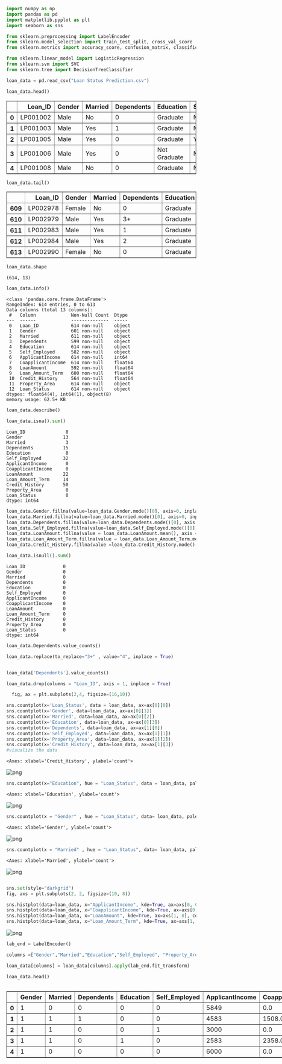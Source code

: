 ```python
import numpy as np
import pandas as pd
import matplotlib.pyplot as plt
import seaborn as sns

from sklearn.preprocessing import LabelEncoder
from sklearn.model_selection import train_test_split, cross_val_score
from sklearn.metrics import accuracy_score, confusion_matrix, classification_report

from sklearn.linear_model import LogisticRegression
from sklearn.svm import SVC
from sklearn.tree import DecisionTreeClassifier
```


```python
loan_data = pd.read_csv("Loan Status Prediction.csv")
```


```python
loan_data.head()
```




<div>
<style scoped>
    .dataframe tbody tr th:only-of-type {
        vertical-align: middle;
    }

    .dataframe tbody tr th {
        vertical-align: top;
    }

    .dataframe thead th {
        text-align: right;
    }
</style>
<table border="1" class="dataframe">
  <thead>
    <tr style="text-align: right;">
      <th></th>
      <th>Loan_ID</th>
      <th>Gender</th>
      <th>Married</th>
      <th>Dependents</th>
      <th>Education</th>
      <th>Self_Employed</th>
      <th>ApplicantIncome</th>
      <th>CoapplicantIncome</th>
      <th>LoanAmount</th>
      <th>Loan_Amount_Term</th>
      <th>Credit_History</th>
      <th>Property_Area</th>
      <th>Loan_Status</th>
    </tr>
  </thead>
  <tbody>
    <tr>
      <th>0</th>
      <td>LP001002</td>
      <td>Male</td>
      <td>No</td>
      <td>0</td>
      <td>Graduate</td>
      <td>No</td>
      <td>5849</td>
      <td>0.0</td>
      <td>NaN</td>
      <td>360.0</td>
      <td>1.0</td>
      <td>Urban</td>
      <td>Y</td>
    </tr>
    <tr>
      <th>1</th>
      <td>LP001003</td>
      <td>Male</td>
      <td>Yes</td>
      <td>1</td>
      <td>Graduate</td>
      <td>No</td>
      <td>4583</td>
      <td>1508.0</td>
      <td>128.0</td>
      <td>360.0</td>
      <td>1.0</td>
      <td>Rural</td>
      <td>N</td>
    </tr>
    <tr>
      <th>2</th>
      <td>LP001005</td>
      <td>Male</td>
      <td>Yes</td>
      <td>0</td>
      <td>Graduate</td>
      <td>Yes</td>
      <td>3000</td>
      <td>0.0</td>
      <td>66.0</td>
      <td>360.0</td>
      <td>1.0</td>
      <td>Urban</td>
      <td>Y</td>
    </tr>
    <tr>
      <th>3</th>
      <td>LP001006</td>
      <td>Male</td>
      <td>Yes</td>
      <td>0</td>
      <td>Not Graduate</td>
      <td>No</td>
      <td>2583</td>
      <td>2358.0</td>
      <td>120.0</td>
      <td>360.0</td>
      <td>1.0</td>
      <td>Urban</td>
      <td>Y</td>
    </tr>
    <tr>
      <th>4</th>
      <td>LP001008</td>
      <td>Male</td>
      <td>No</td>
      <td>0</td>
      <td>Graduate</td>
      <td>No</td>
      <td>6000</td>
      <td>0.0</td>
      <td>141.0</td>
      <td>360.0</td>
      <td>1.0</td>
      <td>Urban</td>
      <td>Y</td>
    </tr>
  </tbody>
</table>
</div>




```python
loan_data.tail()
```




<div>
<style scoped>
    .dataframe tbody tr th:only-of-type {
        vertical-align: middle;
    }

    .dataframe tbody tr th {
        vertical-align: top;
    }

    .dataframe thead th {
        text-align: right;
    }
</style>
<table border="1" class="dataframe">
  <thead>
    <tr style="text-align: right;">
      <th></th>
      <th>Loan_ID</th>
      <th>Gender</th>
      <th>Married</th>
      <th>Dependents</th>
      <th>Education</th>
      <th>Self_Employed</th>
      <th>ApplicantIncome</th>
      <th>CoapplicantIncome</th>
      <th>LoanAmount</th>
      <th>Loan_Amount_Term</th>
      <th>Credit_History</th>
      <th>Property_Area</th>
      <th>Loan_Status</th>
    </tr>
  </thead>
  <tbody>
    <tr>
      <th>609</th>
      <td>LP002978</td>
      <td>Female</td>
      <td>No</td>
      <td>0</td>
      <td>Graduate</td>
      <td>No</td>
      <td>2900</td>
      <td>0.0</td>
      <td>71.0</td>
      <td>360.0</td>
      <td>1.0</td>
      <td>Rural</td>
      <td>Y</td>
    </tr>
    <tr>
      <th>610</th>
      <td>LP002979</td>
      <td>Male</td>
      <td>Yes</td>
      <td>3+</td>
      <td>Graduate</td>
      <td>No</td>
      <td>4106</td>
      <td>0.0</td>
      <td>40.0</td>
      <td>180.0</td>
      <td>1.0</td>
      <td>Rural</td>
      <td>Y</td>
    </tr>
    <tr>
      <th>611</th>
      <td>LP002983</td>
      <td>Male</td>
      <td>Yes</td>
      <td>1</td>
      <td>Graduate</td>
      <td>No</td>
      <td>8072</td>
      <td>240.0</td>
      <td>253.0</td>
      <td>360.0</td>
      <td>1.0</td>
      <td>Urban</td>
      <td>Y</td>
    </tr>
    <tr>
      <th>612</th>
      <td>LP002984</td>
      <td>Male</td>
      <td>Yes</td>
      <td>2</td>
      <td>Graduate</td>
      <td>No</td>
      <td>7583</td>
      <td>0.0</td>
      <td>187.0</td>
      <td>360.0</td>
      <td>1.0</td>
      <td>Urban</td>
      <td>Y</td>
    </tr>
    <tr>
      <th>613</th>
      <td>LP002990</td>
      <td>Female</td>
      <td>No</td>
      <td>0</td>
      <td>Graduate</td>
      <td>Yes</td>
      <td>4583</td>
      <td>0.0</td>
      <td>133.0</td>
      <td>360.0</td>
      <td>0.0</td>
      <td>Semiurban</td>
      <td>N</td>
    </tr>
  </tbody>
</table>
</div>




```python
loan_data.shape
```




    (614, 13)




```python
loan_data.info()
```

    <class 'pandas.core.frame.DataFrame'>
    RangeIndex: 614 entries, 0 to 613
    Data columns (total 13 columns):
     #   Column             Non-Null Count  Dtype  
    ---  ------             --------------  -----  
     0   Loan_ID            614 non-null    object 
     1   Gender             601 non-null    object 
     2   Married            611 non-null    object 
     3   Dependents         599 non-null    object 
     4   Education          614 non-null    object 
     5   Self_Employed      582 non-null    object 
     6   ApplicantIncome    614 non-null    int64  
     7   CoapplicantIncome  614 non-null    float64
     8   LoanAmount         592 non-null    float64
     9   Loan_Amount_Term   600 non-null    float64
     10  Credit_History     564 non-null    float64
     11  Property_Area      614 non-null    object 
     12  Loan_Status        614 non-null    object 
    dtypes: float64(4), int64(1), object(8)
    memory usage: 62.5+ KB



```python
loan_data.describe()
```


```python
loan_data.isna().sum()
```




    Loan_ID               0
    Gender               13
    Married               3
    Dependents           15
    Education             0
    Self_Employed        32
    ApplicantIncome       0
    CoapplicantIncome     0
    LoanAmount           22
    Loan_Amount_Term     14
    Credit_History       50
    Property_Area         0
    Loan_Status           0
    dtype: int64




```python
loan_data.Gender.fillna(value=loan_data.Gender.mode()[0], axis=0, inplace =True )
loan_data.Married.fillna(value=loan_data.Married.mode()[0], axis=0, inplace =True )
loan_data.Dependents.fillna(value=loan_data.Dependents.mode()[0], axis = 0 , inplace = True)
loan_data.Self_Employed.fillna(value=loan_data.Self_Employed.mode()[0], axis = 0 ,inplace =True)
loan_data.LoanAmount.fillna(value = loan_data.LoanAmount.mean(), axis =0 , inplace = True)
loan_data.Loan_Amount_Term.fillna(value = loan_data.Loan_Amount_Term.median(), axis =0 , inplace = True)
loan_data.Credit_History.fillna(value =loan_data.Credit_History.mode()[0], axis =0, inplace=True)
```


```python
loan_data.isnull().sum()
```




    Loan_ID              0
    Gender               0
    Married              0
    Dependents           0
    Education            0
    Self_Employed        0
    ApplicantIncome      0
    CoapplicantIncome    0
    LoanAmount           0
    Loan_Amount_Term     0
    Credit_History       0
    Property_Area        0
    Loan_Status          0
    dtype: int64




```python
loan_data.Dependents.value_counts()
```


```python
loan_data.replace(to_replace="3+" , value="4", inplace = True)
```


```python

loan_data['Dependents'].value_counts()
```


```python
loan_data.drop(columns = "Loan_ID", axis = 1, inplace = True)
```


```python
  fig, ax = plt.subplots(2,4, figsize=(16,10))

sns.countplot(x='Loan_Status', data = loan_data, ax=ax[0][0])
sns.countplot(x='Gender', data=loan_data, ax=ax[0][1])
sns.countplot(x='Married', data=loan_data, ax=ax[0][2])
sns.countplot(x='Education', data=loan_data, ax=ax[0][3])
sns.countplot(x='Dependents', data=loan_data, ax=ax[1][0])
sns.countplot(x='Self_Employed', data=loan_data, ax=ax[1][1])
sns.countplot(x='Property_Area', data=loan_data, ax=ax[1][2])
sns.countplot(x='Credit_History', data=loan_data, ax=ax[1][3])
#visualize the data
```




    <Axes: xlabel='Credit_History', ylabel='count'>




    
![png](output_14_1.png)
    



```python
sns.countplot(x="Education", hue = "Loan_Status", data = loan_data, palette="RdBu")
```




    <Axes: xlabel='Education', ylabel='count'>




    
![png](output_15_1.png)
    



```python
sns.countplot(x = "Gender" , hue = "Loan_Status", data= loan_data, palette= "rocket")
```




    <Axes: xlabel='Gender', ylabel='count'>




    
![png](output_16_1.png)
    



```python
sns.countplot(x = "Married" , hue = "Loan_Status", data= loan_data, palette= "CMRmap_r")
```




    <Axes: xlabel='Married', ylabel='count'>




    
![png](output_17_1.png)
    



```python

sns.set(style="darkgrid")
fig, axs = plt.subplots(2, 2, figsize=(10, 8))

sns.histplot(data=loan_data, x="ApplicantIncome", kde=True, ax=axs[0, 0], color='green')
sns.histplot(data=loan_data, x="CoapplicantIncome", kde=True, ax=axs[0, 1], color='skyblue')
sns.histplot(data=loan_data, x="LoanAmount", kde=True, ax=axs[1, 0], color='orange');
sns.histplot(data=loan_data, x="Loan_Amount_Term", kde=True, ax=axs[1, 1], color='purple');
```


    
![png](output_18_0.png)
    



```python
lab_end = LabelEncoder()
```


```python
columns =["Gender","Married","Education","Self_Employed", "Property_Area","Loan_Status"]

loan_data[columns] = loan_data[columns].apply(lab_end.fit_transform)
```


```python
loan_data.head()
```





  <div id="df-0a624048-0793-4a07-9e2f-83547ecba6f9" class="colab-df-container">
    <div>
<style scoped>
    .dataframe tbody tr th:only-of-type {
        vertical-align: middle;
    }

    .dataframe tbody tr th {
        vertical-align: top;
    }

    .dataframe thead th {
        text-align: right;
    }
</style>
<table border="1" class="dataframe">
  <thead>
    <tr style="text-align: right;">
      <th></th>
      <th>Gender</th>
      <th>Married</th>
      <th>Dependents</th>
      <th>Education</th>
      <th>Self_Employed</th>
      <th>ApplicantIncome</th>
      <th>CoapplicantIncome</th>
      <th>LoanAmount</th>
      <th>Loan_Amount_Term</th>
      <th>Credit_History</th>
      <th>Property_Area</th>
      <th>Loan_Status</th>
    </tr>
  </thead>
  <tbody>
    <tr>
      <th>0</th>
      <td>1</td>
      <td>0</td>
      <td>0</td>
      <td>0</td>
      <td>0</td>
      <td>5849</td>
      <td>0.0</td>
      <td>146.412162</td>
      <td>360.0</td>
      <td>1.0</td>
      <td>2</td>
      <td>1</td>
    </tr>
    <tr>
      <th>1</th>
      <td>1</td>
      <td>1</td>
      <td>1</td>
      <td>0</td>
      <td>0</td>
      <td>4583</td>
      <td>1508.0</td>
      <td>128.000000</td>
      <td>360.0</td>
      <td>1.0</td>
      <td>0</td>
      <td>0</td>
    </tr>
    <tr>
      <th>2</th>
      <td>1</td>
      <td>1</td>
      <td>0</td>
      <td>0</td>
      <td>1</td>
      <td>3000</td>
      <td>0.0</td>
      <td>66.000000</td>
      <td>360.0</td>
      <td>1.0</td>
      <td>2</td>
      <td>1</td>
    </tr>
    <tr>
      <th>3</th>
      <td>1</td>
      <td>1</td>
      <td>0</td>
      <td>1</td>
      <td>0</td>
      <td>2583</td>
      <td>2358.0</td>
      <td>120.000000</td>
      <td>360.0</td>
      <td>1.0</td>
      <td>2</td>
      <td>1</td>
    </tr>
    <tr>
      <th>4</th>
      <td>1</td>
      <td>0</td>
      <td>0</td>
      <td>0</td>
      <td>0</td>
      <td>6000</td>
      <td>0.0</td>
      <td>141.000000</td>
      <td>360.0</td>
      <td>1.0</td>
      <td>2</td>
      <td>1</td>
    </tr>
  </tbody>
</table>
</div>
    <div class="colab-df-buttons">

  <div class="colab-df-container">
    <button class="colab-df-convert" onclick="convertToInteractive('df-0a624048-0793-4a07-9e2f-83547ecba6f9')"
            title="Convert this dataframe to an interactive table."
            style="display:none;">

  <svg xmlns="http://www.w3.org/2000/svg" height="24px" viewBox="0 -960 960 960">
    <path d="M120-120v-720h720v720H120Zm60-500h600v-160H180v160Zm220 220h160v-160H400v160Zm0 220h160v-160H400v160ZM180-400h160v-160H180v160Zm440 0h160v-160H620v160ZM180-180h160v-160H180v160Zm440 0h160v-160H620v160Z"/>
  </svg>
    </button>

  <style>
    .colab-df-container {
      display:flex;
      gap: 12px;
    }

    .colab-df-convert {
      background-color: #E8F0FE;
      border: none;
      border-radius: 50%;
      cursor: pointer;
      display: none;
      fill: #1967D2;
      height: 32px;
      padding: 0 0 0 0;
      width: 32px;
    }

    .colab-df-convert:hover {
      background-color: #E2EBFA;
      box-shadow: 0px 1px 2px rgba(60, 64, 67, 0.3), 0px 1px 3px 1px rgba(60, 64, 67, 0.15);
      fill: #174EA6;
    }

    .colab-df-buttons div {
      margin-bottom: 4px;
    }

    [theme=dark] .colab-df-convert {
      background-color: #3B4455;
      fill: #D2E3FC;
    }

    [theme=dark] .colab-df-convert:hover {
      background-color: #434B5C;
      box-shadow: 0px 1px 3px 1px rgba(0, 0, 0, 0.15);
      filter: drop-shadow(0px 1px 2px rgba(0, 0, 0, 0.3));
      fill: #FFFFFF;
    }
  </style>

    <script>
      const buttonEl =
        document.querySelector('#df-0a624048-0793-4a07-9e2f-83547ecba6f9 button.colab-df-convert');
      buttonEl.style.display =
        google.colab.kernel.accessAllowed ? 'block' : 'none';

      async function convertToInteractive(key) {
        const element = document.querySelector('#df-0a624048-0793-4a07-9e2f-83547ecba6f9');
        const dataTable =
          await google.colab.kernel.invokeFunction('convertToInteractive',
                                                    [key], {});
        if (!dataTable) return;

        const docLinkHtml = 'Like what you see? Visit the ' +
          '<a target="_blank" href=https://colab.research.google.com/notebooks/data_table.ipynb>data table notebook</a>'
          + ' to learn more about interactive tables.';
        element.innerHTML = '';
        dataTable['output_type'] = 'display_data';
        await google.colab.output.renderOutput(dataTable, element);
        const docLink = document.createElement('div');
        docLink.innerHTML = docLinkHtml;
        element.appendChild(docLink);
      }
    </script>
  </div>


<div id="df-dfb7fbce-5be7-47f1-82bb-cc7f9b93c339">
  <button class="colab-df-quickchart" onclick="quickchart('df-dfb7fbce-5be7-47f1-82bb-cc7f9b93c339')"
            title="Suggest charts"
            style="display:none;">

<svg xmlns="http://www.w3.org/2000/svg" height="24px"viewBox="0 0 24 24"
     width="24px">
    <g>
        <path d="M19 3H5c-1.1 0-2 .9-2 2v14c0 1.1.9 2 2 2h14c1.1 0 2-.9 2-2V5c0-1.1-.9-2-2-2zM9 17H7v-7h2v7zm4 0h-2V7h2v10zm4 0h-2v-4h2v4z"/>
    </g>
</svg>
  </button>

<style>
  .colab-df-quickchart {
      --bg-color: #E8F0FE;
      --fill-color: #1967D2;
      --hover-bg-color: #E2EBFA;
      --hover-fill-color: #174EA6;
      --disabled-fill-color: #AAA;
      --disabled-bg-color: #DDD;
  }

  [theme=dark] .colab-df-quickchart {
      --bg-color: #3B4455;
      --fill-color: #D2E3FC;
      --hover-bg-color: #434B5C;
      --hover-fill-color: #FFFFFF;
      --disabled-bg-color: #3B4455;
      --disabled-fill-color: #666;
  }

  .colab-df-quickchart {
    background-color: var(--bg-color);
    border: none;
    border-radius: 50%;
    cursor: pointer;
    display: none;
    fill: var(--fill-color);
    height: 32px;
    padding: 0;
    width: 32px;
  }

  .colab-df-quickchart:hover {
    background-color: var(--hover-bg-color);
    box-shadow: 0 1px 2px rgba(60, 64, 67, 0.3), 0 1px 3px 1px rgba(60, 64, 67, 0.15);
    fill: var(--button-hover-fill-color);
  }

  .colab-df-quickchart-complete:disabled,
  .colab-df-quickchart-complete:disabled:hover {
    background-color: var(--disabled-bg-color);
    fill: var(--disabled-fill-color);
    box-shadow: none;
  }

  .colab-df-spinner {
    border: 2px solid var(--fill-color);
    border-color: transparent;
    border-bottom-color: var(--fill-color);
    animation:
      spin 1s steps(1) infinite;
  }

  @keyframes spin {
    0% {
      border-color: transparent;
      border-bottom-color: var(--fill-color);
      border-left-color: var(--fill-color);
    }
    20% {
      border-color: transparent;
      border-left-color: var(--fill-color);
      border-top-color: var(--fill-color);
    }
    30% {
      border-color: transparent;
      border-left-color: var(--fill-color);
      border-top-color: var(--fill-color);
      border-right-color: var(--fill-color);
    }
    40% {
      border-color: transparent;
      border-right-color: var(--fill-color);
      border-top-color: var(--fill-color);
    }
    60% {
      border-color: transparent;
      border-right-color: var(--fill-color);
    }
    80% {
      border-color: transparent;
      border-right-color: var(--fill-color);
      border-bottom-color: var(--fill-color);
    }
    90% {
      border-color: transparent;
      border-bottom-color: var(--fill-color);
    }
  }
</style>

  <script>
    async function quickchart(key) {
      const quickchartButtonEl =
        document.querySelector('#' + key + ' button');
      quickchartButtonEl.disabled = true;  // To prevent multiple clicks.
      quickchartButtonEl.classList.add('colab-df-spinner');
      try {
        const charts = await google.colab.kernel.invokeFunction(
            'suggestCharts', [key], {});
      } catch (error) {
        console.error('Error during call to suggestCharts:', error);
      }
      quickchartButtonEl.classList.remove('colab-df-spinner');
      quickchartButtonEl.classList.add('colab-df-quickchart-complete');
    }
    (() => {
      let quickchartButtonEl =
        document.querySelector('#df-dfb7fbce-5be7-47f1-82bb-cc7f9b93c339 button');
      quickchartButtonEl.style.display =
        google.colab.kernel.accessAllowed ? 'block' : 'none';
    })();
  </script>
</div>

    </div>
  </div>





```python
# seprating the data in x and y
x = loan_data.drop(columns = "Loan_Status", axis = 1)
y = loan_data["Loan_Status"]
```


```python
#Train the dataset
x_train, x_test, y_train, y_test = train_test_split(x,y, test_size=0.1, random_state=2 , stratify=y)
```


```python
print(x.shape,x_train.shape,x_test.shape)
```

    (614, 11) (552, 11) (62, 11)



```python
log_model = LogisticRegression(max_iter=150, solver="liblinear") #'liblinear' library, 'newton-cg', 'sag', 'saga' and 'lbfgs'
log_model.fit(x_train,y_train)

log_prediction = log_model.predict(x_test)

print(classification_report(log_prediction, y_test))
print( confusion_matrix(log_prediction,y_test))

log_acc = accuracy_score(log_prediction,y_test)
print("Logistic Regression accuracy_score: {:.2f}% ". format(log_acc*100))

plt.figure(figsize=(8, 6))
sns.heatmap(confusion_matrix(log_prediction, y_test), annot=True, cmap='Blues', fmt='g')
plt.xlabel('Predicted')
plt.ylabel('Actual')
plt.title('Confusion Matrix - Logistic Regression Model')
plt.show()
```

                  precision    recall  f1-score   support
    
               0       0.47      0.75      0.58        12
               1       0.93      0.80      0.86        50
    
        accuracy                           0.79        62
       macro avg       0.70      0.78      0.72        62
    weighted avg       0.84      0.79      0.81        62
    
    [[ 9  3]
     [10 40]]
    Logistic Regression accuracy_score: 79.03% 



    
![png](output_25_1.png)
    



```python
svm_model = SVC(kernel="rbf",gamma ='auto', C = 6) #'linear', 'poly', 'rbf', 'sigmoid', 'precomputed' # auto,scale
svm_model.fit(x_train, y_train)

svm_prediction = svm_model.predict(x_test)

print(classification_report(svm_prediction,y_test))
print(confusion_matrix(svm_prediction,y_test))

svm_acc = accuracy_score(svm_prediction,y_test)
print("SVM accuracy_score : {:.2f}%".format(svm_acc*100))

plt.figure(figsize=(8, 6))
sns.heatmap(confusion_matrix(svm_prediction, y_test), annot=True, cmap='Blues', fmt='g')
plt.xlabel('Predicted')
plt.ylabel('Actual')
plt.title('Confusion Matrix - SVM Model')
plt.show()
```

    /usr/local/lib/python3.10/dist-packages/sklearn/metrics/_classification.py:1344: UndefinedMetricWarning: Recall and F-score are ill-defined and being set to 0.0 in labels with no true samples. Use `zero_division` parameter to control this behavior.
      _warn_prf(average, modifier, msg_start, len(result))
    /usr/local/lib/python3.10/dist-packages/sklearn/metrics/_classification.py:1344: UndefinedMetricWarning: Recall and F-score are ill-defined and being set to 0.0 in labels with no true samples. Use `zero_division` parameter to control this behavior.
      _warn_prf(average, modifier, msg_start, len(result))
    /usr/local/lib/python3.10/dist-packages/sklearn/metrics/_classification.py:1344: UndefinedMetricWarning: Recall and F-score are ill-defined and being set to 0.0 in labels with no true samples. Use `zero_division` parameter to control this behavior.
      _warn_prf(average, modifier, msg_start, len(result))


                  precision    recall  f1-score   support
    
               0       0.00      0.00      0.00         0
               1       1.00      0.69      0.82        62
    
        accuracy                           0.69        62
       macro avg       0.50      0.35      0.41        62
    weighted avg       1.00      0.69      0.82        62
    
    [[ 0  0]
     [19 43]]
    SVM accuracy_score : 69.35%



    
![png](output_26_2.png)
    



```python
dt_model = DecisionTreeClassifier(criterion='gini',splitter = "random")
dt_model.fit(x_train,y_train)

dt_prediction = dt_model.predict(x_test)

print(classification_report(dt_prediction, y_test))
print( confusion_matrix(dt_prediction,y_test))

dt_acc = accuracy_score(dt_prediction,y_test)
print("Decision_tree accuracy_score: {:.2f}% ". format(dt_acc*100))

plt.figure(figsize=(8, 6))
sns.heatmap(confusion_matrix(dt_prediction, y_test), annot=True, cmap='Blues', fmt='g')
plt.xlabel('Predicted')
plt.ylabel('Actual')
plt.title('Confusion Matrix - Decision Tree Model')
plt.show()
```

                  precision    recall  f1-score   support
    
               0       0.58      0.55      0.56        20
               1       0.79      0.81      0.80        42
    
        accuracy                           0.73        62
       macro avg       0.68      0.68      0.68        62
    weighted avg       0.72      0.73      0.72        62
    
    [[11  9]
     [ 8 34]]
    Decision_tree accuracy_score: 72.58% 



    
![png](output_27_1.png)
    



```python
# using GridSearchCV to find the best parameters.
from sklearn.model_selection import GridSearchCV

log_reg_params = {"penalty":['l1','l2'], 'C':[0.001, 0.01, 0.1,1,10,100],'solver':['liblinear']}
grid_log_reg = GridSearchCV(LogisticRegression(),log_reg_params)
grid_log_reg.fit(x_train, y_train)

# Best parameters
log_reg = grid_log_reg.best_params_

print(log_reg)

# SVC
svc_params = {'C':[0.5,1], 'kernel':['rbf','sigmoid']}
grid_svc = GridSearchCV(SVC(), svc_params)
grid_svc.fit(x_train, y_train)
svc = grid_svc.best_params_
print(svc)

# Decision Tree
tree_params = {'criterion':['gini','entropy'],"max_depth":[2,4,6],"min_samples_leaf":[5,7,9,]}
grid_tree = GridSearchCV(DecisionTreeClassifier(), tree_params)
grid_tree.fit(x_train, y_train)
dcTree = grid_tree.best_params_
print(dcTree)

```

    {'C': 0.1, 'penalty': 'l1', 'solver': 'liblinear'}
    {'C': 0.5, 'kernel': 'rbf'}
    {'criterion': 'entropy', 'max_depth': 2, 'min_samples_leaf': 5}



```python
# Initialize models
log_model = LogisticRegression(max_iter=150, solver="liblinear")
svm_model = SVC(kernel="rbf", gamma="auto", C=6)
dt_model = DecisionTreeClassifier(criterion="gini", splitter="random")

# Perform cross-validation
log_cv_scores = cross_val_score(log_model, x_train, y_train, cv=5)
svm_cv_scores = cross_val_score(svm_model, x_train, y_train, cv=5)
dt_cv_scores = cross_val_score(dt_model, x_train, y_train, cv=5)

# Print cross-validation scores
print("Cross-validation scores for Logistic Regression:", log_cv_scores)
print("Mean cross-validation score for Logistic Regression:", np.mean(log_cv_scores))
print()
print("Cross-validation scores for SVM:", svm_cv_scores)
print("Mean cross-validation score for SVM:", np.mean(svm_cv_scores))
print()
print("Cross-validation scores for Decision Tree:", dt_cv_scores)
print("Mean cross-validation score for Decision Tree:", np.mean(dt_cv_scores))

models = ['Logistic Regression', 'SVM', 'Decision Tree']
cv_scores = [log_cv_scores.mean(), svm_cv_scores.mean(), dt_cv_scores.mean()]

plt.figure(figsize=(9, 5))
plt.bar(models, cv_scores, color=['skyblue', 'orange', 'green'])
plt.xlabel('Models')
plt.ylabel('Cross-validation Accuracy')
plt.title('Cross-validation Accuracy of Models')
plt.ylim(0, 1)
plt.show()
```

    Cross-validation scores for Logistic Regression: [0.81981982 0.79279279 0.83636364 0.79090909 0.80909091]
    Mean cross-validation score for Logistic Regression: 0.8097952497952499
    
    Cross-validation scores for SVM: [0.68468468 0.68468468 0.69090909 0.69090909 0.68181818]
    Mean cross-validation score for SVM: 0.6866011466011466
    
    Cross-validation scores for Decision Tree: [0.69369369 0.67567568 0.65454545 0.66363636 0.70909091]
    Mean cross-validation score for Decision Tree: 0.6793284193284193



    
![png](output_29_1.png)
    



```python
compare_model = pd.DataFrame({'Model': ['Logistic Regression',"Support Vector Machine", "Decision Tree"],
                  'Accuracy_Score': [log_acc*100,svm_acc*100,dt_acc*100]})


compare_model.sort_values(by='Accuracy_Score', ascending=False)
```





  <div id="df-cca465f9-988e-4406-a4d4-bae9d5d77236" class="colab-df-container">
    <div>
<style scoped>
    .dataframe tbody tr th:only-of-type {
        vertical-align: middle;
    }

    .dataframe tbody tr th {
        vertical-align: top;
    }

    .dataframe thead th {
        text-align: right;
    }
</style>
<table border="1" class="dataframe">
  <thead>
    <tr style="text-align: right;">
      <th></th>
      <th>Model</th>
      <th>Accuracy_Score</th>
    </tr>
  </thead>
  <tbody>
    <tr>
      <th>0</th>
      <td>Logistic Regression</td>
      <td>79.032258</td>
    </tr>
    <tr>
      <th>2</th>
      <td>Decision Tree</td>
      <td>72.580645</td>
    </tr>
    <tr>
      <th>1</th>
      <td>Support Vector Machine</td>
      <td>69.354839</td>
    </tr>
  </tbody>
</table>
</div>
    <div class="colab-df-buttons">

  <div class="colab-df-container">
    <button class="colab-df-convert" onclick="convertToInteractive('df-cca465f9-988e-4406-a4d4-bae9d5d77236')"
            title="Convert this dataframe to an interactive table."
            style="display:none;">

  <svg xmlns="http://www.w3.org/2000/svg" height="24px" viewBox="0 -960 960 960">
    <path d="M120-120v-720h720v720H120Zm60-500h600v-160H180v160Zm220 220h160v-160H400v160Zm0 220h160v-160H400v160ZM180-400h160v-160H180v160Zm440 0h160v-160H620v160ZM180-180h160v-160H180v160Zm440 0h160v-160H620v160Z"/>
  </svg>
    </button>

  <style>
    .colab-df-container {
      display:flex;
      gap: 12px;
    }

    .colab-df-convert {
      background-color: #E8F0FE;
      border: none;
      border-radius: 50%;
      cursor: pointer;
      display: none;
      fill: #1967D2;
      height: 32px;
      padding: 0 0 0 0;
      width: 32px;
    }

    .colab-df-convert:hover {
      background-color: #E2EBFA;
      box-shadow: 0px 1px 2px rgba(60, 64, 67, 0.3), 0px 1px 3px 1px rgba(60, 64, 67, 0.15);
      fill: #174EA6;
    }

    .colab-df-buttons div {
      margin-bottom: 4px;
    }

    [theme=dark] .colab-df-convert {
      background-color: #3B4455;
      fill: #D2E3FC;
    }

    [theme=dark] .colab-df-convert:hover {
      background-color: #434B5C;
      box-shadow: 0px 1px 3px 1px rgba(0, 0, 0, 0.15);
      filter: drop-shadow(0px 1px 2px rgba(0, 0, 0, 0.3));
      fill: #FFFFFF;
    }
  </style>

    <script>
      const buttonEl =
        document.querySelector('#df-cca465f9-988e-4406-a4d4-bae9d5d77236 button.colab-df-convert');
      buttonEl.style.display =
        google.colab.kernel.accessAllowed ? 'block' : 'none';

      async function convertToInteractive(key) {
        const element = document.querySelector('#df-cca465f9-988e-4406-a4d4-bae9d5d77236');
        const dataTable =
          await google.colab.kernel.invokeFunction('convertToInteractive',
                                                    [key], {});
        if (!dataTable) return;

        const docLinkHtml = 'Like what you see? Visit the ' +
          '<a target="_blank" href=https://colab.research.google.com/notebooks/data_table.ipynb>data table notebook</a>'
          + ' to learn more about interactive tables.';
        element.innerHTML = '';
        dataTable['output_type'] = 'display_data';
        await google.colab.output.renderOutput(dataTable, element);
        const docLink = document.createElement('div');
        docLink.innerHTML = docLinkHtml;
        element.appendChild(docLink);
      }
    </script>
  </div>


<div id="df-46323511-e761-4f9a-860b-9547377a4487">
  <button class="colab-df-quickchart" onclick="quickchart('df-46323511-e761-4f9a-860b-9547377a4487')"
            title="Suggest charts"
            style="display:none;">

<svg xmlns="http://www.w3.org/2000/svg" height="24px"viewBox="0 0 24 24"
     width="24px">
    <g>
        <path d="M19 3H5c-1.1 0-2 .9-2 2v14c0 1.1.9 2 2 2h14c1.1 0 2-.9 2-2V5c0-1.1-.9-2-2-2zM9 17H7v-7h2v7zm4 0h-2V7h2v10zm4 0h-2v-4h2v4z"/>
    </g>
</svg>
  </button>

<style>
  .colab-df-quickchart {
      --bg-color: #E8F0FE;
      --fill-color: #1967D2;
      --hover-bg-color: #E2EBFA;
      --hover-fill-color: #174EA6;
      --disabled-fill-color: #AAA;
      --disabled-bg-color: #DDD;
  }

  [theme=dark] .colab-df-quickchart {
      --bg-color: #3B4455;
      --fill-color: #D2E3FC;
      --hover-bg-color: #434B5C;
      --hover-fill-color: #FFFFFF;
      --disabled-bg-color: #3B4455;
      --disabled-fill-color: #666;
  }

  .colab-df-quickchart {
    background-color: var(--bg-color);
    border: none;
    border-radius: 50%;
    cursor: pointer;
    display: none;
    fill: var(--fill-color);
    height: 32px;
    padding: 0;
    width: 32px;
  }

  .colab-df-quickchart:hover {
    background-color: var(--hover-bg-color);
    box-shadow: 0 1px 2px rgba(60, 64, 67, 0.3), 0 1px 3px 1px rgba(60, 64, 67, 0.15);
    fill: var(--button-hover-fill-color);
  }

  .colab-df-quickchart-complete:disabled,
  .colab-df-quickchart-complete:disabled:hover {
    background-color: var(--disabled-bg-color);
    fill: var(--disabled-fill-color);
    box-shadow: none;
  }

  .colab-df-spinner {
    border: 2px solid var(--fill-color);
    border-color: transparent;
    border-bottom-color: var(--fill-color);
    animation:
      spin 1s steps(1) infinite;
  }

  @keyframes spin {
    0% {
      border-color: transparent;
      border-bottom-color: var(--fill-color);
      border-left-color: var(--fill-color);
    }
    20% {
      border-color: transparent;
      border-left-color: var(--fill-color);
      border-top-color: var(--fill-color);
    }
    30% {
      border-color: transparent;
      border-left-color: var(--fill-color);
      border-top-color: var(--fill-color);
      border-right-color: var(--fill-color);
    }
    40% {
      border-color: transparent;
      border-right-color: var(--fill-color);
      border-top-color: var(--fill-color);
    }
    60% {
      border-color: transparent;
      border-right-color: var(--fill-color);
    }
    80% {
      border-color: transparent;
      border-right-color: var(--fill-color);
      border-bottom-color: var(--fill-color);
    }
    90% {
      border-color: transparent;
      border-bottom-color: var(--fill-color);
    }
  }
</style>

  <script>
    async function quickchart(key) {
      const quickchartButtonEl =
        document.querySelector('#' + key + ' button');
      quickchartButtonEl.disabled = true;  // To prevent multiple clicks.
      quickchartButtonEl.classList.add('colab-df-spinner');
      try {
        const charts = await google.colab.kernel.invokeFunction(
            'suggestCharts', [key], {});
      } catch (error) {
        console.error('Error during call to suggestCharts:', error);
      }
      quickchartButtonEl.classList.remove('colab-df-spinner');
      quickchartButtonEl.classList.add('colab-df-quickchart-complete');
    }
    (() => {
      let quickchartButtonEl =
        document.querySelector('#df-46323511-e761-4f9a-860b-9547377a4487 button');
      quickchartButtonEl.style.display =
        google.colab.kernel.accessAllowed ? 'block' : 'none';
    })();
  </script>
</div>

    </div>
  </div>




It can seen that, all the model accuracy is more than 69%.

The highest accuracy is 79% of the Logistic Regression.
